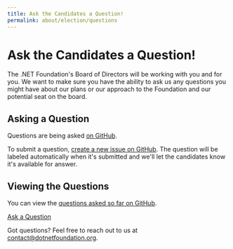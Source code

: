 ```yaml
---
title: Ask the Candidates a Question!
permalink: about/election/questions
---
```

# Ask the Candidates a Question!

The .NET Foundation's Board of Directors will be working with you and for you. We want to make sure you have the ability to ask us any questions you might have about our plans or our approach to the Foundation and our potential seat on the board.

## Asking a Question

Questions are being asked [on GitHub](https://github.com/dotnet-foundation/website/labels/candidate-question).

To submit a question, [create a new issue on GitHub](https://github.com/dotnet-foundation/website/issues/new?title=Election+Question&labels=candidate-question&template=electionquestion.md). The question will be labeled automatically when it's submitted and we'll let the candidates know it's available for answer.

## Viewing the Questions

You can view the [questions asked so far on GitHub](https://github.com/dotnet-foundation/website/labels/candidate-question).

<a href="https://github.com/dotnet-foundation/website/issues/new?title=Election+Question&labels=candidate-question&template=electionquestion.md" class="site-button site-button--pink">Ask a Question</a>

Got questions? Feel free to reach out to us at [contact@dotnetfoundation.org](mailto:contact@dotnetfoundation.org).

